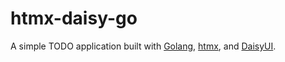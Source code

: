# htmx-daisy-go

A simple TODO application built with [Golang](https://golang.org), [htmx](https://htmx.org), and [DaisyUI](https://daisyui.com/).
